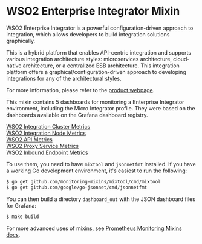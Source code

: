 # WSO2 Enterprise Integrator Mixin

WSO2 Enterprise Integrator is a powerful configuration-driven approach to integration, which allows developers to build integration solutions graphically. 

This is a hybrid platform that enables API-centric integration and supports various integration architecture styles: microservices architecture, cloud-native architecture, or a centralized ESB architecture. This integration platform offers a graphical/configuration-driven approach to developing integrations for any of the architectural styles.

For more information, please refer to the [product webpage](https://ei.docs.wso2.com/en/latest/micro-integrator/overview/introduction/).

This mixin contains 5 dashboards for monitoring a Enterprise Integrator environment, including the Micro Integrator profile. They were based on the dashboards available on the Grafana dashboard registry.

[WSO2 Integration Cluster Metrics](https://grafana.com/grafana/dashboards/12783)\
[WSO2 Integration Node Metrics](https://grafana.com/grafana/dashboards/12887)\
[WSO2 API Metrics](https://grafana.com/grafana/dashboards/12888)\
[WSO2 Proxy Service Metrics](https://grafana.com/grafana/dashboards/12889)\
[WSO2 Inbound Endpoint Metrics](https://grafana.com/grafana/dashboards/12890)


To use them, you need to have `mixtool` and `jsonnetfmt` installed. If you have a working Go development environment, it's easiest to run the following:

```bash
$ go get github.com/monitoring-mixins/mixtool/cmd/mixtool
$ go get github.com/google/go-jsonnet/cmd/jsonnetfmt
```

You can then build a directory `dashboard_out` with the JSON dashboard files for Grafana:

```bash
$ make build
```

For more advanced uses of mixins, see [Prometheus Monitoring Mixins docs](https://github.com/monitoring-mixins/docs).
